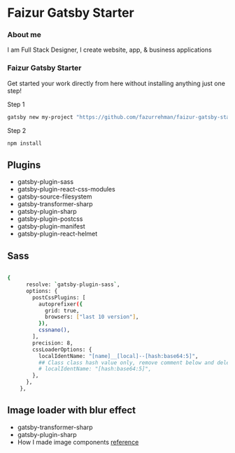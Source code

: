 # Faizur Gatsby Starter

### About me

I am Full Stack Designer, I create website, app, & business applications

### Faizur Gatsby Starter

Get started your work directly from here without installing anything just one step!

Step 1

```bash
gatsby new my-project "https://github.com/fazurrehman/faizur-gatsby-starter"
```

Step 2

```bash
npm install
```

## Plugins

- gatsby-plugin-sass
- gatsby-plugin-react-css-modules
- gatsby-source-filesystem
- gatsby-transformer-sharp
- gatsby-plugin-sharp
- gatsby-plugin-postcss
- gatsby-plugin-manifest
- gatsby-plugin-react-helmet

## Sass

```bash

{
      resolve: `gatsby-plugin-sass`,
      options: {
        postCssPlugins: [
          autoprefixer({
            grid: true,
            browsers: ["last 10 version"],
          }),
          cssnano(),
        ],
        precision: 8,
        cssLoaderOptions: {
          localIdentName: "[name]__[local]--[hash:base64:5]",
          ## Class class hash value only, remove comment below and delete above line
          # localIdentName: "[hash:base64:5]",
        },
      },
    },
```

## Image loader with blur effect

- gatsby-transformer-sharp
- gatsby-plugin-sharp
- How I made image components [reference](https://noahgilmore.com/blog/easy-gatsby-image-components/)
